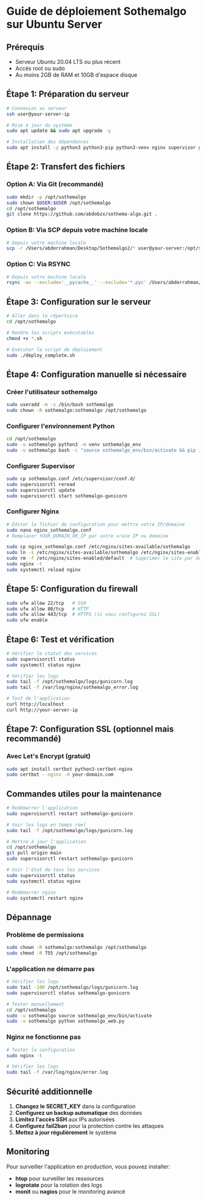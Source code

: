 # Guide de déploiement Sothemalgo sur Ubuntu Server

## Prérequis
- Serveur Ubuntu 20.04 LTS ou plus récent
- Accès root ou sudo
- Au moins 2GB de RAM et 10GB d'espace disque

## Étape 1: Préparation du serveur

```bash
# Connexion au serveur
ssh user@your-server-ip

# Mise à jour du système
sudo apt update && sudo apt upgrade -y

# Installation des dépendances
sudo apt install -y python3 python3-pip python3-venv nginx supervisor git curl
```

## Étape 2: Transfert des fichiers

### Option A: Via Git (recommandé)

```bash
sudo mkdir -p /opt/sothemalgo
sudo chown $USER:$USER /opt/sothemalgo
cd /opt/sothemalgo
git clone https://github.com/abdobzx/sothema-algo.git .
```

### Option B: Via SCP depuis votre machine locale
```bash
# Depuis votre machine locale
scp -r /Users/abderrahman/Desktop/Sothemalgo2/* user@your-server:/opt/sothemalgo/
```

### Option C: Via RSYNC
```bash
# Depuis votre machine locale
rsync -av --exclude='__pycache__' --exclude='*.pyc' /Users/abderrahman/Desktop/Sothemalgo2/ user@your-server:/opt/sothemalgo/
```

## Étape 3: Configuration sur le serveur

```bash
# Aller dans le répertoire
cd /opt/sothemalgo

# Rendre les scripts exécutables
chmod +x *.sh

# Exécuter le script de déploiement
sudo ./deploy_complete.sh
```

## Étape 4: Configuration manuelle si nécessaire

### Créer l'utilisateur sothemalgo
```bash
sudo useradd -m -s /bin/bash sothemalgo
sudo chown -R sothemalgo:sothemalgo /opt/sothemalgo
```

### Configurer l'environnement Python
```bash
cd /opt/sothemalgo
sudo -u sothemalgo python3 -m venv sothemalgo_env
sudo -u sothemalgo bash -c "source sothemalgo_env/bin/activate && pip install -r requirements.txt"
```

### Configurer Supervisor
```bash
sudo cp sothemalgo.conf /etc/supervisor/conf.d/
sudo supervisorctl reread
sudo supervisorctl update
sudo supervisorctl start sothemalgo-gunicorn
```

### Configurer Nginx
```bash
# Éditer le fichier de configuration pour mettre votre IP/domaine
sudo nano nginx_sothemalgo.conf
# Remplacer YOUR_DOMAIN_OR_IP par votre vraie IP ou domaine

sudo cp nginx_sothemalgo.conf /etc/nginx/sites-available/sothemalgo
sudo ln -s /etc/nginx/sites-available/sothemalgo /etc/nginx/sites-enabled/
sudo rm -f /etc/nginx/sites-enabled/default  # Supprimer le site par défaut
sudo nginx -t
sudo systemctl reload nginx
```

## Étape 5: Configuration du firewall

```bash
sudo ufw allow 22/tcp   # SSH
sudo ufw allow 80/tcp   # HTTP
sudo ufw allow 443/tcp  # HTTPS (si vous configurez SSL)
sudo ufw enable
```

## Étape 6: Test et vérification

```bash
# Vérifier le statut des services
sudo supervisorctl status
sudo systemctl status nginx

# Vérifier les logs
sudo tail -f /opt/sothemalgo/logs/gunicorn.log
sudo tail -f /var/log/nginx/sothemalgo_error.log

# Test de l'application
curl http://localhost
curl http://your-server-ip
```

## Étape 7: Configuration SSL (optionnel mais recommandé)

### Avec Let's Encrypt (gratuit)
```bash
sudo apt install certbot python3-certbot-nginx
sudo certbot --nginx -d your-domain.com
```

## Commandes utiles pour la maintenance

```bash
# Redémarrer l'application
sudo supervisorctl restart sothemalgo-gunicorn

# Voir les logs en temps réel
sudo tail -f /opt/sothemalgo/logs/gunicorn.log

# Mettre à jour l'application
cd /opt/sothemalgo
git pull origin main
sudo supervisorctl restart sothemalgo-gunicorn

# Voir l'état de tous les services
sudo supervisorctl status
sudo systemctl status nginx

# Redémarrer nginx
sudo systemctl restart nginx
```

## Dépannage

### Problème de permissions
```bash
sudo chown -R sothemalgo:sothemalgo /opt/sothemalgo
sudo chmod -R 755 /opt/sothemalgo
```

### L'application ne démarre pas
```bash
# Vérifier les logs
sudo tail -100 /opt/sothemalgo/logs/gunicorn.log
sudo supervisorctl status sothemalgo-gunicorn

# Tester manuellement
cd /opt/sothemalgo
sudo -u sothemalgo source sothemalgo_env/bin/activate
sudo -u sothemalgo python sothemalgo_web.py
```

### Nginx ne fonctionne pas
```bash
# Tester la configuration
sudo nginx -t

# Vérifier les logs
sudo tail -f /var/log/nginx/error.log
```

## Sécurité additionnelle

1. **Changez le SECRET_KEY** dans la configuration
2. **Configurez un backup automatique** des données
3. **Limitez l'accès SSH** aux IPs autorisées
4. **Configurez fail2ban** pour la protection contre les attaques
5. **Mettez à jour régulièrement** le système

## Monitoring

Pour surveiller l'application en production, vous pouvez installer:
- **htop** pour surveiller les ressources
- **logrotate** pour la rotation des logs
- **monit** ou **nagios** pour le monitoring avancé
